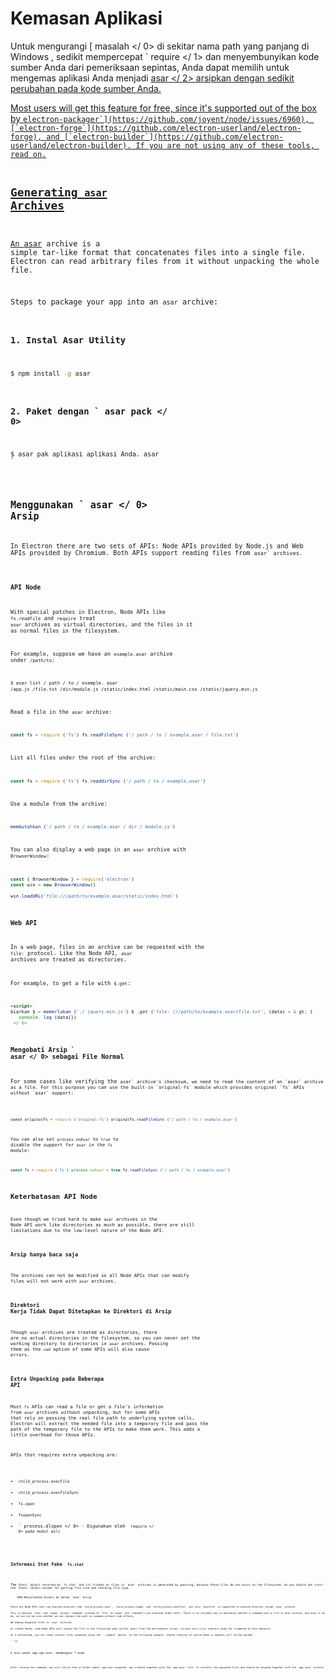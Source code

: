 # Kemasan Aplikasi

Untuk mengurangi [ masalah </ 0> di sekitar nama path yang panjang di Windows , sedikit mempercepat ` require </ 1> dan menyembunyikan kode sumber Anda dari pemeriksaan sepintas, Anda dapat memilih untuk mengemas aplikasi Anda menjadi <a href="https://github.com/electron/asar"> asar </ 2> 
arsipkan dengan sedikit perubahan pada kode sumber Anda.</p>

<p>Most users will get this feature for free, since it's supported out of the box
by <a href="https://github.com/electron-userland/electron-packager"><code>electron-packager`](https://github.com/joyent/node/issues/6960), [`electron-forge`](https://github.com/electron-userland/electron-forge), and [`electron-builder`](https://github.com/electron-userland/electron-builder). If you are not using any of these tools, read on.

## Generating `asar` Archives

An [asar](https://github.com/electron/asar) archive is a simple tar-like format that concatenates files into a single file. Electron can read arbitrary files from it without unpacking the whole file.

Steps to package your app into an `asar` archive:

### 1. Instal Asar Utility

```sh
$ npm install -g asar
```

### 2. Paket dengan ` asar pack </ 0></h3>

<pre><code class="sh">$ asar pak aplikasi aplikasi Anda. asar
`</pre> 

## Menggunakan ` asar </ 0> Arsip</h2>

<p>In Electron there are two sets of APIs: Node APIs provided by Node.js and Web
APIs provided by Chromium. Both APIs support reading files from <code>asar` archives.</p> 

### API Node

With special patches in Electron, Node APIs like `fs.readFile` and `require` treat `asar` archives as virtual directories, and the files in it as normal files in the filesystem.

For example, suppose we have an `example.asar` archive under `/path/to`:

```sh
$ asar list / path / to / example. asar 
/app.js /file.txt /dir/module.js /static/index.html /static/main.css /static/jquery.min.js
```

Read a file in the `asar` archive:

```javascript
const fs = require ('fs') fs.readFileSync ('/ path / to / example.asar / file.txt')
```

List all files under the root of the archive:

```javascript
const fs = require ('fs') fs.readdirSync ('/ path / to / example.asar')
```

Use a module from the archive:

```javascript
membutuhkan ('/ path / to / example.asar / dir / module.js')
```

You can also display a web page in an `asar` archive with `BrowserWindow`:

```javascript
const { BrowserWindow } = require('electron')
const win = new BrowserWindow()

win.loadURL('file:///path/to/example.asar/static/index.html')
```

### Web API

In a web page, files in an archive can be requested with the `file:` protocol. Like the Node API, `asar` archives are treated as directories.

For example, to get a file with `$.get`:

```html
<script> 
biarkan $ = memerlukan ('./ jquery.min.js') $ .get ('file: ///path/to/example.asar/file.txt', (data) = & gt; {
   console. log (data)})
 </ 0>
```

### Mengobati Arsip ` asar </ 0> sebagai File Normal</h3>

<p>For some cases like verifying the <code>asar` archive's checksum, we need to read the content of an `asar` archive as a file. For this purpose you can use the built-in `original-fs` module which provides original `fs` APIs without `asar` support:</p> 

```javascript
const originalFs = require ('original-fs') originalFs.readFileSync ('/ path / to / example.asar')
```

You can also set `process.noAsar` to `true` to disable the support for `asar` in the `fs` module:

```javascript
const fs = require ('fs') process.noAsar = true fs.readFileSync ('/ path / to / example.asar')
```

## Keterbatasan API Node 

Even though we tried hard to make `asar` archives in the Node API work like directories as much as possible, there are still limitations due to the low-level nature of the Node API.

### Arsip hanya baca saja

The archives can not be modified so all Node APIs that can modify files will not work with `asar` archives.

### Direktori Kerja Tidak Dapat Ditetapkan ke Direktori di Arsip

Though `asar` archives are treated as directories, there are no actual directories in the filesystem, so you can never set the working directory to directories in `asar` archives. Passing them as the `cwd` option of some APIs will also cause errors.

### Extra Unpacking pada Beberapa API

Most `fs` APIs can read a file or get a file's information from `asar` archives without unpacking, but for some APIs that rely on passing the real file path to underlying system calls, Electron will extract the needed file into a temporary file and pass the path of the temporary file to the APIs to make them work. This adds a little overhead for those APIs.

APIs that requires extra unpacking are:

* `child_process.execFile`
* `child_process.execFileSync`
* `fs.open`
* `fsopenSync`
* ` process.dlopen </ 0> - Digunakan oleh <code> require </ 0> pada modul asli</li>
</ul>

<h3>Informasi Stat Fake <code> fs.stat </ 0></h3>

<p>The <code>Stats` object returned by `fs.stat` and its friends on files in `asar` archives is generated by guessing, because those files do not exist on the filesystem. So you should not trust the `Stats` object except for getting file size and checking file type.</p> 
    ### Menjalankan binari di dalam `asar` Arsip
    
    There are Node APIs that can execute binaries like `child_process.exec`, `child_process.spawn` and `child_process.execFile`, but only `execFile` is supported to execute binaries inside `asar` archive.
    
    This is because `exec` and `spawn` accept `command` instead of `file` as input, and `command`s are executed under shell. There is no reliable way to determine whether a command uses a file in asar archive, and even if we do, we can not be sure whether we can replace the path in command without side effects.
    
    ## Adding Unpacked Files to `asar` Archives
    
    As stated above, some Node APIs will unpack the file to the filesystem when called. Apart from the performance issues, various anti-virus scanners might be triggered by this behavior.
    
    As a workaround, you can leave various files unpacked using the `--unpack` option. In the following example, shared libaries of native Node.js modules will not be packed:
    
    ```sh
$ asar paket app app.asar--membongkar *.node
```

After running the command, you will notice that a folder named `app.asar.unpacked` was created together with the `app.asar` file. It contains the unpacked files and should be shipped together with the `app.asar` archive.